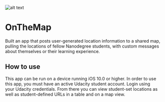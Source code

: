 ![alt text](https://raw.github.com/JayGabriel/OnTheMap/master/OnTheMapDemo.png)

# OnTheMap
Built an app that posts user-generated location information to a shared map, pulling the locations of fellow Nanodegree students, with custom messages about themselves or their learning experience.

## How to use
This app can be run on a device running iOS 10.0 or higher. In order to use this app, you must have an active Udacity student account. Login using your Udacity credentials. From there you can view student-set locations as well as student-defined URLs in a table and on a map view.
